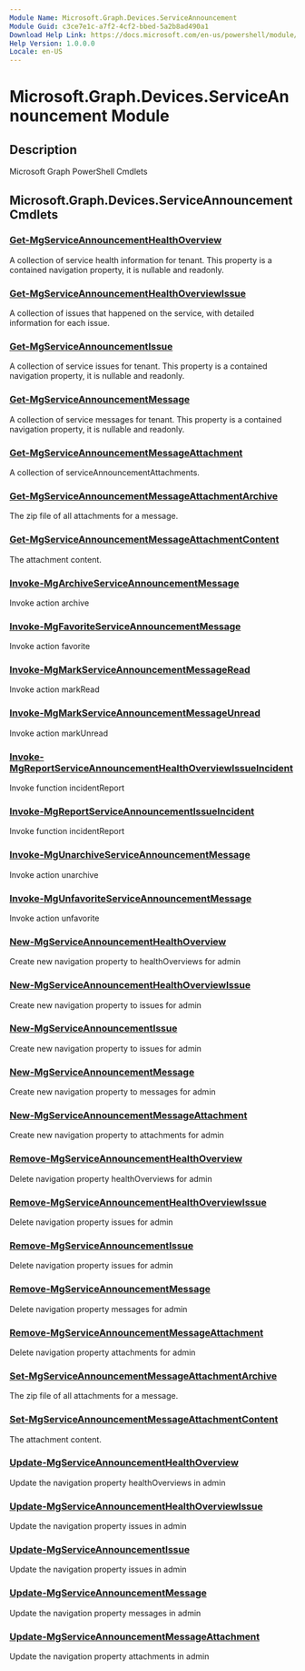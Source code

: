 ```yaml
---
Module Name: Microsoft.Graph.Devices.ServiceAnnouncement
Module Guid: c3ce7e1c-a7f2-4cf2-bbed-5a2b8ad490a1
Download Help Link: https://docs.microsoft.com/en-us/powershell/module/microsoft.graph.devices.serviceannouncement
Help Version: 1.0.0.0
Locale: en-US
---
```


# Microsoft.Graph.Devices.ServiceAnnouncement Module
## Description
Microsoft Graph PowerShell Cmdlets

## Microsoft.Graph.Devices.ServiceAnnouncement Cmdlets
### [Get-MgServiceAnnouncementHealthOverview](Get-MgServiceAnnouncementHealthOverview.md)
A collection of service health information for tenant.
This property is a contained navigation property, it is nullable and readonly.

### [Get-MgServiceAnnouncementHealthOverviewIssue](Get-MgServiceAnnouncementHealthOverviewIssue.md)
A collection of issues that happened on the service, with detailed information for each issue.

### [Get-MgServiceAnnouncementIssue](Get-MgServiceAnnouncementIssue.md)
A collection of service issues for tenant.
This property is a contained navigation property, it is nullable and readonly.

### [Get-MgServiceAnnouncementMessage](Get-MgServiceAnnouncementMessage.md)
A collection of service messages for tenant.
This property is a contained navigation property, it is nullable and readonly.

### [Get-MgServiceAnnouncementMessageAttachment](Get-MgServiceAnnouncementMessageAttachment.md)
A collection of serviceAnnouncementAttachments.

### [Get-MgServiceAnnouncementMessageAttachmentArchive](Get-MgServiceAnnouncementMessageAttachmentArchive.md)
The zip file of all attachments for a message.

### [Get-MgServiceAnnouncementMessageAttachmentContent](Get-MgServiceAnnouncementMessageAttachmentContent.md)
The attachment content.

### [Invoke-MgArchiveServiceAnnouncementMessage](Invoke-MgArchiveServiceAnnouncementMessage.md)
Invoke action archive

### [Invoke-MgFavoriteServiceAnnouncementMessage](Invoke-MgFavoriteServiceAnnouncementMessage.md)
Invoke action favorite

### [Invoke-MgMarkServiceAnnouncementMessageRead](Invoke-MgMarkServiceAnnouncementMessageRead.md)
Invoke action markRead

### [Invoke-MgMarkServiceAnnouncementMessageUnread](Invoke-MgMarkServiceAnnouncementMessageUnread.md)
Invoke action markUnread

### [Invoke-MgReportServiceAnnouncementHealthOverviewIssueIncident](Invoke-MgReportServiceAnnouncementHealthOverviewIssueIncident.md)
Invoke function incidentReport

### [Invoke-MgReportServiceAnnouncementIssueIncident](Invoke-MgReportServiceAnnouncementIssueIncident.md)
Invoke function incidentReport

### [Invoke-MgUnarchiveServiceAnnouncementMessage](Invoke-MgUnarchiveServiceAnnouncementMessage.md)
Invoke action unarchive

### [Invoke-MgUnfavoriteServiceAnnouncementMessage](Invoke-MgUnfavoriteServiceAnnouncementMessage.md)
Invoke action unfavorite

### [New-MgServiceAnnouncementHealthOverview](New-MgServiceAnnouncementHealthOverview.md)
Create new navigation property to healthOverviews for admin

### [New-MgServiceAnnouncementHealthOverviewIssue](New-MgServiceAnnouncementHealthOverviewIssue.md)
Create new navigation property to issues for admin

### [New-MgServiceAnnouncementIssue](New-MgServiceAnnouncementIssue.md)
Create new navigation property to issues for admin

### [New-MgServiceAnnouncementMessage](New-MgServiceAnnouncementMessage.md)
Create new navigation property to messages for admin

### [New-MgServiceAnnouncementMessageAttachment](New-MgServiceAnnouncementMessageAttachment.md)
Create new navigation property to attachments for admin

### [Remove-MgServiceAnnouncementHealthOverview](Remove-MgServiceAnnouncementHealthOverview.md)
Delete navigation property healthOverviews for admin

### [Remove-MgServiceAnnouncementHealthOverviewIssue](Remove-MgServiceAnnouncementHealthOverviewIssue.md)
Delete navigation property issues for admin

### [Remove-MgServiceAnnouncementIssue](Remove-MgServiceAnnouncementIssue.md)
Delete navigation property issues for admin

### [Remove-MgServiceAnnouncementMessage](Remove-MgServiceAnnouncementMessage.md)
Delete navigation property messages for admin

### [Remove-MgServiceAnnouncementMessageAttachment](Remove-MgServiceAnnouncementMessageAttachment.md)
Delete navigation property attachments for admin

### [Set-MgServiceAnnouncementMessageAttachmentArchive](Set-MgServiceAnnouncementMessageAttachmentArchive.md)
The zip file of all attachments for a message.

### [Set-MgServiceAnnouncementMessageAttachmentContent](Set-MgServiceAnnouncementMessageAttachmentContent.md)
The attachment content.

### [Update-MgServiceAnnouncementHealthOverview](Update-MgServiceAnnouncementHealthOverview.md)
Update the navigation property healthOverviews in admin

### [Update-MgServiceAnnouncementHealthOverviewIssue](Update-MgServiceAnnouncementHealthOverviewIssue.md)
Update the navigation property issues in admin

### [Update-MgServiceAnnouncementIssue](Update-MgServiceAnnouncementIssue.md)
Update the navigation property issues in admin

### [Update-MgServiceAnnouncementMessage](Update-MgServiceAnnouncementMessage.md)
Update the navigation property messages in admin

### [Update-MgServiceAnnouncementMessageAttachment](Update-MgServiceAnnouncementMessageAttachment.md)
Update the navigation property attachments in admin

